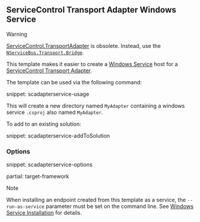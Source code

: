 ## ServiceControl Transport Adapter Windows Service

> [!WARNING]
> [ServiceControl.TransportAdapter](/nservicebus/upgrades/supported-versions.md#other-packages-servicecontrol-transportadapter) is obsolete. Instead, use the [`NServiceBus.Transport.Bridge`](/nservicebus/bridge).

This template makes it easier to create a [Windows Service](https://docs.microsoft.com/en-us/dotnet/framework/windows-services/introduction-to-windows-service-applications) host for a [ServiceControl Transport Adapter](/servicecontrol/transport-adapter.md).

The template can be used via the following command:

snippet: scadapterservice-usage

This will create a new directory named `MyAdapter` containing a windows service `.csproj` also named `MyAdapter`.

To add to an existing solution:

snippet: scadapterservice-addToSolution


### Options

snippet: scadapterservice-options

partial: target-framework

> [!NOTE]
> When installing an endpoint created from this template as a service, the `--run-as-service` parameter must be set on the command line. See [Windows Service Installation](/nservicebus/hosting/windows-service.md) for details.